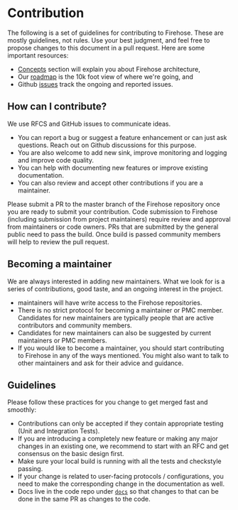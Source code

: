 # Contribution

The following is a set of guidelines for contributing to Firehose. These are mostly guidelines, not rules. Use your best judgment, and feel free to propose changes to this document in a pull request. Here are some important resources:

* [Concepts](../concepts) section will explain you about Firehose architecture,
* Our [roadmap](../roadmap.md) is the 10k foot view of where we're going, and
* Github [issues](https://github.com/odpf/firehose/issues) track the ongoing and reported issues.

## How can I contribute?
We use RFCS and GitHub issues to communicate ideas. 
* You can report a bug or suggest a feature enhancement or can just ask questions. Reach out on Github discussions for this purpose.
* You are also welcome to add new sink, improve monitoring and logging and improve code quality.
* You can help with documenting new features or improve existing documentation.
* You can also review and accept other contributions if you are a maintainer.

Please submit a PR to the master branch of the Firehose repository once you are ready to submit your contribution. Code submission to Firehose (including submission from project maintainers) require review and approval from maintainers or code owners.
PRs that are submitted by the general public need to pass the build. Once build is passed community members will help to review the pull request.

## Becoming a maintainer

We are always interested in adding new maintainers. What we look for is a series of contributions, good taste, and an ongoing interest in the project.

* maintainers will have write access to the Firehose repositories.
* There is no strict protocol for becoming a maintainer or PMC member. Candidates for new maintainers are typically people that are active contributors and community members.
* Candidates for new maintainers can also be suggested by current maintainers or PMC members.
* If you would like to become a maintainer, you should start contributing to Firehose in any of the ways mentioned. You might also want to talk to other maintainers and ask for their advice and guidance.

## Guidelines
Please follow these practices for you change to get merged fast and smoothly:

* Contributions can only be accepted if they contain appropriate testing (Unit and Integration Tests).
* If you are introducing a completely new feature or making any major changes in an existing one, we recommend to start with an RFC and get consensus on the basic design first.
* Make sure your local build is running with all the tests and checkstyle passing.
* If your change is related to user-facing protocols / configurations, you need to make the corresponding change in the documentation as well.
* Docs live in the code repo under [`docs`](../docs) so that changes to that can be done in the same PR as changes to the code.
